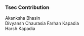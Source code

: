 ### Tsec Contribution 
Akanksha Bhasin<br>
Divyansh Chaurasia
Farhan Kapadia<br/>
Harsh Kapadia <br/>

